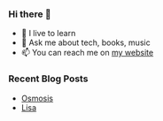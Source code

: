 ### Hi there 👋

- 🌱 I live to learn
- 💬 Ask me about tech, books, music
- 📫 You can reach me on [my website](https://mrcis.me/contact)



### Recent Blog Posts

* [Osmosis](https://mrcis.me/Osmosis)
* [Lisa](https://mrcis.me/Lisa)
